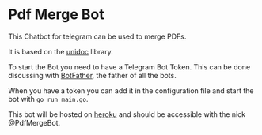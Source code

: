 # Pdf Merge Bot

This Chatbot for telegram can be used to merge PDFs.

It is based on the [unidoc](https://github.com/unidoc/unidoc) library.

To start the Bot you need to have a Telegram Bot Token. This can be done
discussing with [BotFather](https://core.telegram.org/bots#6-botfather),
the father of all the bots.

When you have a token you can add it in the configuration file and start
the bot with `go run main.go`.

This bot will be hosted on [heroku](https://www.heroku.com/) and should be
accessible with the nick @PdfMergeBot.
